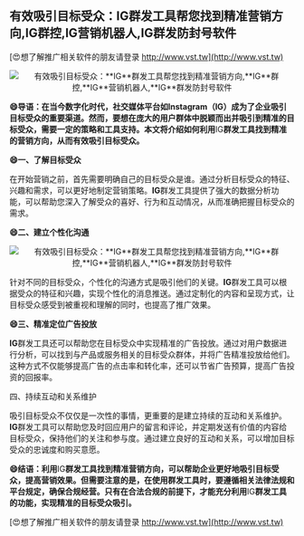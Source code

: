 ## **有效吸引目标受众：**IG**群发工具帮您找到精准营销方向,**IG**群控,**IG**营销机器人,**IG**群发防封号软件**

[😍想了解推广相关软件的朋友请登录 http://www.vst.tw](http://www.vst.tw)

 <center><img src="https://vst.tw/MP4/tuiguang/png/8.png" alt="有效吸引目标受众：**IG**群发工具帮您找到精准营销方向,**IG**群控,**IG**营销机器人,**IG**群发防封号软件"></center>

**😄导语：在当今数字化时代，社交媒体平台如Instagram（**IG**）成为了企业吸引目标受众的重要渠道。然而，要想在庞大的用户群体中脱颖而出并吸引到精准的目标受众，需要一定的策略和工具支持。本文将介绍如何利用**IG**群发工具找到精准的营销方向，从而有效吸引目标受众。**

**😄一、了解目标受众**

在开始营销之前，首先需要明确自己的目标受众是谁。通过分析目标受众的特征、兴趣和需求，可以更好地制定营销策略。**IG**群发工具提供了强大的数据分析功能，可以帮助您深入了解受众的喜好、行为和互动情况，从而准确把握目标受众的需求。

**😄二、建立个性化沟通**

 <center><img src="https://vst.tw/MP4/tuiguang/png/5.png" alt="有效吸引目标受众：**IG**群发工具帮您找到精准营销方向,**IG**群控,**IG**营销机器人,**IG**群发防封号软件"></center>

针对不同的目标受众，个性化的沟通方式是吸引他们的关键。**IG**群发工具可以根据受众的特征和兴趣，实现个性化的消息推送。通过定制化的内容和呈现方式，让目标受众感受到被重视和理解的同时，也提高了推广效果。

**😄三、精准定位广告投放**

**IG**群发工具还可以帮助您在目标受众中实现精准的广告投放。通过对用户数据进行分析，可以找到与产品或服务相关的目标受众群体，并将广告精准投放给他们。这种方式不仅能够提高广告的点击率和转化率，还可以节省广告预算，提高广告投资的回报率。

四、持续互动和关系维护

吸引目标受众不仅仅是一次性的事情，更重要的是建立持续的互动和关系维护。**IG**群发工具可以帮助您及时回应用户的留言和评论，并定期发送有价值的内容给目标受众，保持他们的关注和参与度。通过建立良好的互动和关系，可以增加目标受众的忠诚度和购买意愿。

**😄结语：利用**IG**群发工具找到精准营销方向，可以帮助企业更好地吸引目标受众，提高营销效果。但需要注意的是，在使用群发工具时，要遵循相关法律法规和平台规定，确保合规经营。只有在合法合规的前提下，才能充分利用**IG**群发工具的功能，实现精准的目标受众吸引。**

[😍想了解推广相关软件的朋友请登录 http://www.vst.tw](http://www.vst.tw)



